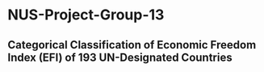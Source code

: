 # NUS-Project-Group-13

## Categorical Classification of Economic Freedom Index (EFI) of 193 UN-Designated Countries 

